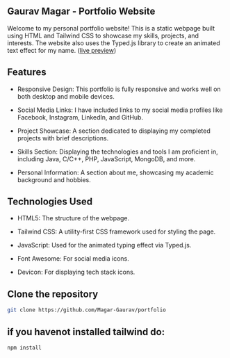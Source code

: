 ## Gaurav Magar - Portfolio Website
Welcome to my personal portfolio website! This is a static webpage built using HTML and Tailwind CSS to showcase my skills, projects, and interests. The website also uses the Typed.js library to create an animated text effect for my name.
([live preview](https://magar-gaurav.github.io/portfolio/))

## Features
- Responsive Design: This portfolio is fully responsive and works well on both desktop and mobile devices.

- Social Media Links: I have included links to my social media profiles like Facebook, Instagram, LinkedIn, and GitHub.

- Project Showcase: A section dedicated to displaying my completed projects with brief descriptions.

- Skills Section: Displaying the technologies and tools I am proficient in, including Java, C/C++, PHP, JavaScript, MongoDB, and more.

- Personal Information: A section about me, showcasing my academic background and hobbies.

## Technologies Used
- HTML5: The structure of the webpage.

- Tailwind CSS: A utility-first CSS framework used for styling the page.

- JavaScript: Used for the animated typing effect via Typed.js.

- Font Awesome: For social media icons.

- Devicon: For displaying tech stack icons.

## Clone the repository

```sh
git clone https://github.com/Magar-Gaurav/portfolio
```
## if you havenot installed tailwind do:
```sh
npm install
